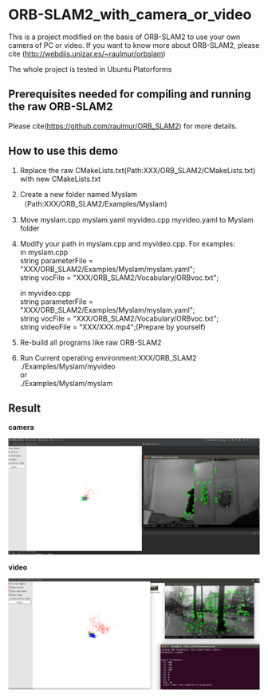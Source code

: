 # ORB-SLAM2_with_camera_or_video
This is a project modified on the basis of ORB-SLAM2 to use your own camera of PC or video. If you want to know more about ORB-SLAM2, please cite (http://webdiis.unizar.es/~raulmur/orbslam)

The whole project is tested in Ubuntu Platorforms


## Prerequisites needed for compiling and running the raw ORB-SLAM2
Please cite(https://github.com/raulmur/ORB_SLAM2) for more details.

## How to use this demo
1. Replace the raw CMakeLists.txt(Path:XXX/ORB_SLAM2/CMakeLists.txt) with new CMakeLists.txt

2. Create a new folder named Myslam（Path:XXX/ORB_SLAM2/Examples/Myslam)

3. Move myslam.cpp myslam.yaml myvideo.cpp myvideo.yaml to Myslam folder

4. Modify your path in myslam.cpp and myvideo.cpp.
   For examples:  
   in myslam.cpp  
   string parameterFile = "XXX/ORB_SLAM2/Examples/Myslam/myslam.yaml";  
   string vocFile = "XXX/ORB_SLAM2/Vocabulary/ORBvoc.txt";
   
   in myvideo.cpp  
   string parameterFile = "XXX/ORB_SLAM2/Examples/Myslam/myslam.yaml";  
   string vocFile = "XXX/ORB_SLAM2/Vocabulary/ORBvoc.txt";  
   string videoFile = "XXX/XXX.mp4";(Prepare by yourself)
   
5. Re-build all programs like raw ORB-SLAM2

6. Run 
   Current operating environment:XXX/ORB_SLAM2  
   ./Examples/Myslam/myvideo  
   or  
   ./Examples/Myslam/myslam  

## Result
**camera**  
<div align=center>  
  
![](https://github.com/TianQi-777/ORB-SLAM2_with_camera_or_video/blob/master/Images/camera.png)
</div>  

**video**  
<div align=center>  
  
![](https://github.com/TianQi-777/ORB-SLAM2_with_camera_or_video/blob/master/Images/video.png)
</div>
